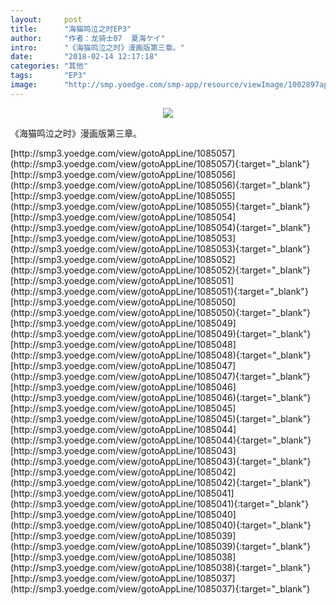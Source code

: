 ```yaml
---
layout:     post
title:      "海猫鸣泣之时EP3"
author:     "作者：龙骑士07  夏海ケイ"
intro:      "《海猫鸣泣之时》漫画版第三章。"
date:       "2018-02-14 12:17:18"
categories: "其他"
tags:       "EP3"
image:      "http://smp.yoedge.com/smp-app/resource/viewImage/1002897appline.png"
---
```

<div style="text-align: center">
<p><img src="http://smp.yoedge.com/smp-app/resource/viewImage/1002897appline.png"/></p>
</div>
<p class="post-meta">
<span>《海猫鸣泣之时》漫画版第三章。</span>
</p>
[http://smp3.yoedge.com/view/gotoAppLine/1085057](http://smp3.yoedge.com/view/gotoAppLine/1085057){:target="_blank"}
[http://smp3.yoedge.com/view/gotoAppLine/1085056](http://smp3.yoedge.com/view/gotoAppLine/1085056){:target="_blank"}
[http://smp3.yoedge.com/view/gotoAppLine/1085055](http://smp3.yoedge.com/view/gotoAppLine/1085055){:target="_blank"}
[http://smp3.yoedge.com/view/gotoAppLine/1085054](http://smp3.yoedge.com/view/gotoAppLine/1085054){:target="_blank"}
[http://smp3.yoedge.com/view/gotoAppLine/1085053](http://smp3.yoedge.com/view/gotoAppLine/1085053){:target="_blank"}
[http://smp3.yoedge.com/view/gotoAppLine/1085052](http://smp3.yoedge.com/view/gotoAppLine/1085052){:target="_blank"}
[http://smp3.yoedge.com/view/gotoAppLine/1085051](http://smp3.yoedge.com/view/gotoAppLine/1085051){:target="_blank"}
[http://smp3.yoedge.com/view/gotoAppLine/1085050](http://smp3.yoedge.com/view/gotoAppLine/1085050){:target="_blank"}
[http://smp3.yoedge.com/view/gotoAppLine/1085049](http://smp3.yoedge.com/view/gotoAppLine/1085049){:target="_blank"}
[http://smp3.yoedge.com/view/gotoAppLine/1085048](http://smp3.yoedge.com/view/gotoAppLine/1085048){:target="_blank"}
[http://smp3.yoedge.com/view/gotoAppLine/1085047](http://smp3.yoedge.com/view/gotoAppLine/1085047){:target="_blank"}
[http://smp3.yoedge.com/view/gotoAppLine/1085046](http://smp3.yoedge.com/view/gotoAppLine/1085046){:target="_blank"}
[http://smp3.yoedge.com/view/gotoAppLine/1085045](http://smp3.yoedge.com/view/gotoAppLine/1085045){:target="_blank"}
[http://smp3.yoedge.com/view/gotoAppLine/1085044](http://smp3.yoedge.com/view/gotoAppLine/1085044){:target="_blank"}
[http://smp3.yoedge.com/view/gotoAppLine/1085043](http://smp3.yoedge.com/view/gotoAppLine/1085043){:target="_blank"}
[http://smp3.yoedge.com/view/gotoAppLine/1085042](http://smp3.yoedge.com/view/gotoAppLine/1085042){:target="_blank"}
[http://smp3.yoedge.com/view/gotoAppLine/1085041](http://smp3.yoedge.com/view/gotoAppLine/1085041){:target="_blank"}
[http://smp3.yoedge.com/view/gotoAppLine/1085040](http://smp3.yoedge.com/view/gotoAppLine/1085040){:target="_blank"}
[http://smp3.yoedge.com/view/gotoAppLine/1085039](http://smp3.yoedge.com/view/gotoAppLine/1085039){:target="_blank"}
[http://smp3.yoedge.com/view/gotoAppLine/1085038](http://smp3.yoedge.com/view/gotoAppLine/1085038){:target="_blank"}
[http://smp3.yoedge.com/view/gotoAppLine/1085037](http://smp3.yoedge.com/view/gotoAppLine/1085037){:target="_blank"}


